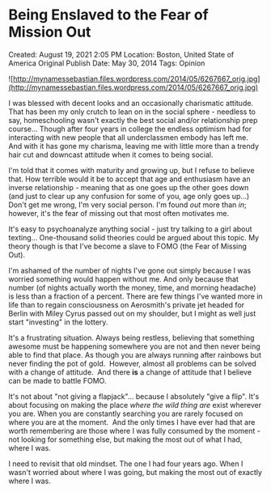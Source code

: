 # Being Enslaved to the Fear of Mission Out

Created: August 19, 2021 2:05 PM
Location: Boston, United State of America
Original Publish Date: May 30, 2014
Tags: Opinion

![http://mynamessebastian.files.wordpress.com/2014/05/6267667_orig.jpg](http://mynamessebastian.files.wordpress.com/2014/05/6267667_orig.jpg)

I was blessed with decent looks and an occasionally charismatic attitude. That has been my only crutch to lean on in the social sphere - needless to say, homeschooling wasn't exactly the best social and/or relationship prep course... Though after four years in college the endless optimism had for interacting with new people that all underclassmen embody has left me.  And with it has gone my charisma, leaving me with little more than a trendy hair cut and downcast attitude when it comes to being social.

I'm told that it comes with maturity and growing up, but I refuse to believe that. How terrible would it be to accept that age and enthusiasm have an inverse relationship - meaning that as one goes up the other goes down (and just to clear up any confusion for some of you, age only goes up...) Don't get me wrong, I'm very social person. I'm found *out* more than *in*; however, it's the fear of missing out that most often motivates me.

It's easy to psychoanalyze anything social - just try talking to a girl about texting... One-thousand solid theories could be argued about this topic. My theory though is that I've become a slave to FOMO (the Fear of Missing Out).

I'm ashamed of the number of nights I've gone out simply because I was worried something would happen without me. And only because that number (of nights actually worth the money, time, and morning headache) is less than a fraction of a percent. There are few things I've wanted more in life than to regain consciousness on Aerosmith's private jet headed for Berlin with Miley Cyrus passed out on my shoulder, but I might as well just start "investing" in the lottery.

It's a frustrating situation. Always being restless, believing that something awesome must be happening somewhere you are not and then never being able to find that place. As though you are always running after rainbows but never finding the pot of gold.  However, almost all problems can be solved with a change of attitude.  And there **is** a change of attitude that I believe can be made to battle FOMO.

It's not about "not giving a flapjack"... because I absolutely "give a flip". It's about focusing on making the place *where the wild thing are* exist wherever you are. When you are constantly searching you are rarely focused on where you are at the moment.  And the only times I have ever had that are worth remembering are those where I was fully consumed by the moment - not looking for something else, but making the most out of what I had, where I was.

I need to revisit that old mindset. The one I had four years ago. When I wasn't worried about where I was going, but making the most out of exactly where I was.